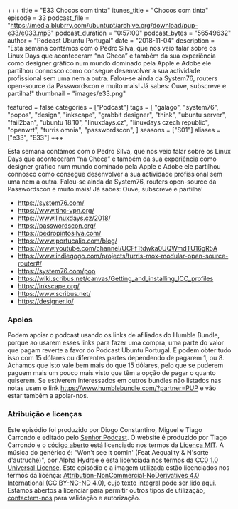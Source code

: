 +++
title = "E33 Chocos com tinta"
itunes_title = "Chocos com tinta"
episode = 33
podcast_file = "https://media.blubrry.com/ubuntupt/archive.org/download/pup-e33/e033.mp3"
podcast_duration = "0:57:00"
podcast_bytes = "56549632"
author = "Podcast Ubuntu Portugal"
date = "2018-11-04"
description = "Esta semana contámos com o Pedro Silva, que nos veio falar sobre os Linux Days que aconteceram “na Checa” e também da sua experiência como designer gráfico num mundo dominado pela Apple e Adobe ele partilhou connosco como consegue desenvolver a sua actividade profissional sem uma nem a outra. Falou-se ainda da System76, routers open-source da Passwordscon e muito mais! Já sabes: Ouve, subscreve e partilha!"
thumbnail = "images/e33.png"

featured = false
categories = ["Podcast"]
tags = [
  "galago",
  "system76",
  "popos",
  "design",
  "inkscape",
  "grabbit designer",
  "think",
  "ubuntu server",
  "fail2ban",
  "ubuntu 18.10",
  "linuxdays.cz",
  "linuxdays czech republic",
  "openwrt",
  "turris omnia",
  "passwordscon",
]
seasons = ["S01"]
aliases = ["e33", "E33"]
+++

Esta semana contámos com o Pedro Silva, que nos veio falar sobre os Linux Days que aconteceram “na Checa” e também da sua experiência como designer gráfico num mundo dominado pela Apple e Adobe ele partilhou connosco como consegue desenvolver a sua actividade profissional sem uma nem a outra. Falou-se ainda da System76, routers open-source da Passwordscon e muito mais! Já sabes: Ouve, subscreve e partilha!

* https://system76.com/
* https://www.tinc-vpn.org/
* https://www.linuxdays.cz/2018/
* https://passwordscon.org/
* https://pedropintosilva.com/
* https://www.portucalio.com/blog/
* https://www.youtube.com/channel/UCFfTtdwka0UQWmdTU16gR5A
* https://www.indiegogo.com/projects/turris-mox-modular-open-source-router#/
* https://system76.com/pop
* https://wiki.scribus.net/canvas/Getting_and_installing_ICC_profiles
* https://inkscape.org/
* https://www.scribus.net/
* https://designer.io/


### Apoios
Podem apoiar o podcast usando os links de afiliados do Humble Bundle, porque ao usarem esses links para fazer uma compra, uma parte do valor que pagam reverte a favor do Podcast Ubuntu Portugal.
E podem obter tudo isso com 15 dólares ou diferentes partes dependendo de pagarem 1, ou 8.
Achamos que isto vale bem mais do que 15 dólares, pelo que se puderem paguem mais um pouco mais visto que têm a opção de pagar o quanto quiserem.
Se estiverem interessados em outros bundles não listados nas notas usem o link https://www.humblebundle.com/?partner=PUP e vão estar também a apoiar-nos.

### Atribuição e licenças
Este episódio foi produzido por Diogo Constantino, Miguel e Tiago Carrondo e editado pelo [Senhor Podcast](https://senhorpodcast.pt/).
O website é produzido por Tiago Carrondo e o [código aberto](https://gitlab.com/podcastubuntuportugal/website) está licenciado nos termos da [Licença MIT](https://gitlab.com/podcastubuntuportugal/website/main/LICENSE).
A música do genérico é: "Won't see it comin' (Feat Aequality & N'sorte d'autruche)", por Alpha Hydrae e está licenciada nos termos da [CC0 1.0 Universal License](https://creativecommons.org/publicdomain/zero/1.0/).
Este episódio e a imagem utilizada estão licenciados nos termos da licença: [Attribution-NonCommercial-NoDerivatives 4.0 International (CC BY-NC-ND 4.0)](https://creativecommons.org/licenses/by-nc-nd/4.0/), [cujo texto integral pode ser lido aqui](https://creativecommons.org/licenses/by-nc-nd/4.0/legalcode). Estamos abertos a licenciar para permitir outros tipos de utilização, [contactem-nos](https://podcastubuntuportugal.org/contactos) para validação e autorização.

